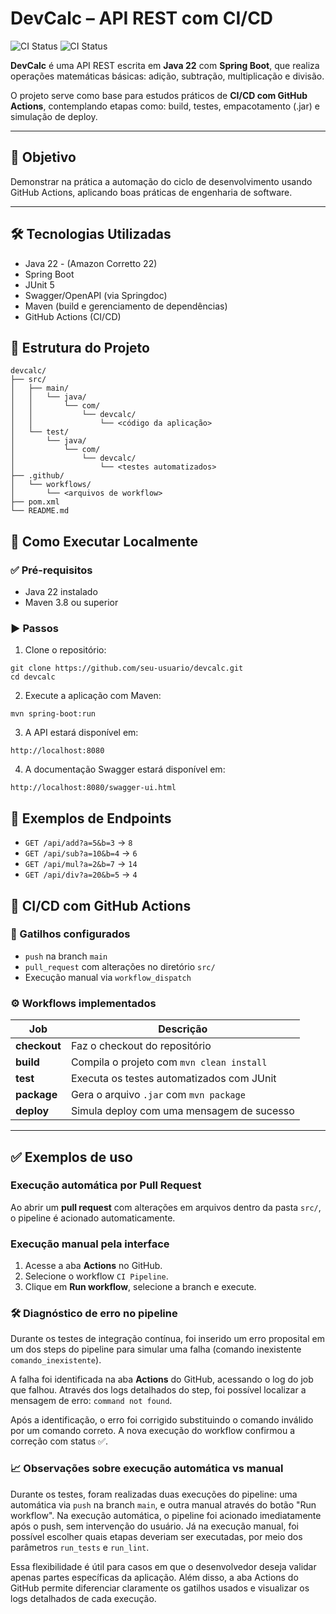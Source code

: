 # DevCalc – API REST com CI/CD
![CI Status](https://github.com/franciscocamellon/devcalc-api/actions/workflows/deploy-dev.yml/badge.svg)
![CI Status](https://github.com/franciscocamellon/devcalc-api/actions/workflows/deploy-prod.yml/badge.svg)

**DevCalc** é uma API REST escrita em **Java 22** com **Spring Boot**, que realiza operações matemáticas básicas: adição, subtração, multiplicação e divisão.

O projeto serve como base para estudos práticos de **CI/CD com GitHub Actions**, contemplando etapas como: build, testes, empacotamento (.jar) e simulação de deploy.

---

## 📌 Objetivo

Demonstrar na prática a automação do ciclo de desenvolvimento usando GitHub Actions, aplicando boas práticas de engenharia de software.

---

## 🛠️ Tecnologias Utilizadas

- Java 22 - (Amazon Corretto 22)
- Spring Boot
- JUnit 5
- Swagger/OpenAPI (via Springdoc)
- Maven (build e gerenciamento de dependências)
- GitHub Actions (CI/CD)

## 📁 Estrutura do Projeto

```
devcalc/
├── src/
│   ├── main/
│   │   └── java/
│   │       └── com/
│   │           └── devcalc/
│   │               └── <código da aplicação>
│   └── test/
│       └── java/
│           └── com/
│               └── devcalc/
│                   └── <testes automatizados>
├── .github/
│   └── workflows/
│       └── <arquivos de workflow>
├── pom.xml
└── README.md
```

## 🚀 Como Executar Localmente

### ✅ Pré-requisitos

- Java 22 instalado
- Maven 3.8 ou superior

### ▶️ Passos

1. Clone o repositório:

```
git clone https://github.com/seu-usuario/devcalc.git
cd devcalc
```

2. Execute a aplicação com Maven:

```
mvn spring-boot:run
```

3. A API estará disponível em:

```
http://localhost:8080
```

4. A documentação Swagger estará disponível em:

```
http://localhost:8080/swagger-ui.html
```

## 📌 Exemplos de Endpoints

- `GET /api/add?a=5&b=3` → `8`
- `GET /api/sub?a=10&b=4` → `6`
- `GET /api/mul?a=2&b=7` → `14`
- `GET /api/div?a=20&b=5` → `4`

## 🚀 CI/CD com GitHub Actions



### 🔁 Gatilhos configurados

- `push` na branch `main`
- `pull_request` com alterações no diretório `src/`
- Execução manual via `workflow_dispatch`

### ⚙️ Workflows implementados

| Job        | Descrição                                      |
|------------|-----------------------------------------------|
| **checkout** | Faz o checkout do repositório                 |
| **build**    | Compila o projeto com `mvn clean install`     |
| **test**     | Executa os testes automatizados com JUnit     |
| **package**  | Gera o arquivo `.jar` com `mvn package`       |
| **deploy**   | Simula deploy com uma mensagem de sucesso     |

---

## ✅ Exemplos de uso

### Execução automática por Pull Request

Ao abrir um **pull request** com alterações em arquivos dentro da pasta `src/`, o pipeline é acionado automaticamente.

### Execução manual pela interface

1. Acesse a aba **Actions** no GitHub.
2. Selecione o workflow `CI Pipeline`.
3. Clique em **Run workflow**, selecione a branch e execute.

### 🛠️ Diagnóstico de erro no pipeline

Durante os testes de integração contínua, foi inserido um erro proposital em um dos steps do pipeline para simular uma falha (comando inexistente `comando_inexistente`).

A falha foi identificada na aba **Actions** do GitHub, acessando o log do job que falhou. Através dos logs detalhados do step, foi possível localizar a mensagem de erro: `command not found`.

Após a identificação, o erro foi corrigido substituindo o comando inválido por um comando correto. A nova execução do workflow confirmou a correção com status ✅.

### 📈 Observações sobre execução automática vs manual

Durante os testes, foram realizadas duas execuções do pipeline: uma automática via `push` na branch `main`, e outra manual através do botão "Run workflow". Na execução automática, o pipeline foi acionado imediatamente após o push, sem intervenção do usuário. Já na execução manual, foi possível escolher quais etapas deveriam ser executadas, por meio dos parâmetros `run_tests` e `run_lint`.

Essa flexibilidade é útil para casos em que o desenvolvedor deseja validar apenas partes específicas da aplicação. Além disso, a aba Actions do GitHub permite diferenciar claramente os gatilhos usados e visualizar os logs detalhados de cada execução.